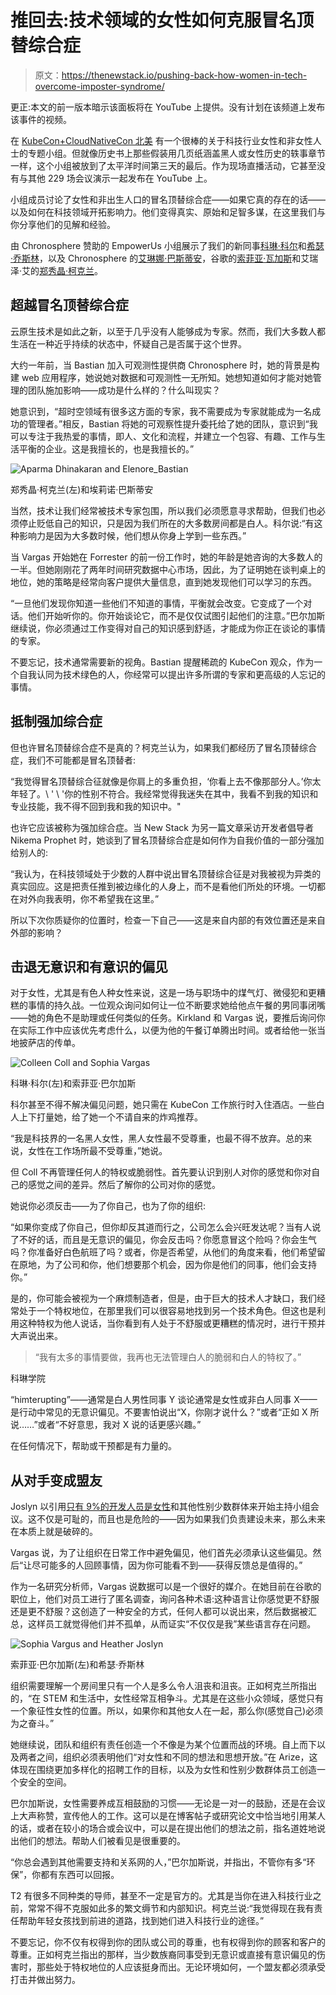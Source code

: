 # 推回去:技术领域的女性如何克服冒名顶替综合症

> 原文：<https://thenewstack.io/pushing-back-how-women-in-tech-overcome-imposter-syndrome/>

更正:本文的前一版本暗示该面板将在 YouTube 上提供。没有计划在该频道上发布该事件的视频。

在 [KubeCon+CloudNativeCon 北美](https://www.cncf.io/kubecon-cloudnativecon-events/?utm_content=inline-mention) 有一个很棒的关于科技行业女性和非女性人士的专题小组。但就像历史书上那些假装用几页纸涵盖黑人或女性历史的轶事章节一样，这个小组被放到了太平洋时间第三天的最后。作为现场直播活动，它甚至没有与其他 229 场会议演示一起发布在 YouTube 上。

小组成员讨论了女性和非出生人口的冒名顶替综合症——如果它真的存在的话——以及如何在科技领域开拓影响力。他们变得真实、原始和足智多谋，在这里我们与你分享他们的见解和经验。

由 Chronosphere 赞助的 EmpowerUs 小组展示了我们的新同事[科琳·科尔](https://twitter.com/colleencoll)和[希瑟·乔斯林](https://twitter.com/ha_joslyn)，以及 Chronosphere 的[艾琳娜·巴斯蒂安](https://www.linkedin.com/in/elenorebastian/)，谷歌的[索菲亚·瓦加斯](https://twitter.com/Sophia_IV)和艾瑞泽·艾的[郑秀晶·柯克兰](https://www.linkedin.com/in/krystal-kirkland/)。

## 超越冒名顶替综合症

云原生技术是如此之新，以至于几乎没有人能够成为专家。然而，我们大多数人都生活在一种近乎持续的状态中，怀疑自己是否属于这个世界。

大约一年前，当 Bastian 加入可观测性提供商 Chronosphere 时，她的背景是构建 web 应用程序，她说她对数据和可观测性一无所知。她想知道如何才能对她管理的团队施加影响——成功是什么样的？什么叫现实？

她意识到，“超时空领域有很多这方面的专家，我不需要成为专家就能成为一名成功的管理者。”相反，Bastian 将她的可观察性提升委托给了她的团队，意识到“我可以专注于我热爱的事情，即人、文化和流程，并建立一个包容、有趣、工作与生活平衡的企业。这是我擅长的，也是我擅长的。”

![Aparma Dhinakaran and Elenore_Bastian](img/491af6b92889038099123618831a603e.png)

郑秀晶·柯克兰(左)和埃莉诺·巴斯蒂安

当然，技术让我们经常被技术专家包围，所以我们必须愿意寻求帮助，但我们也必须停止贬低自己的知识，只是因为我们所在的大多数房间都是白人。科尔说:“有这种影响力是因为大多数时候，他们想从你身上学到一些东西。”

当 Vargas 开始她在 Forrester 的前一份工作时，她的年龄是她咨询的大多数人的一半。但她刚刚花了两年时间研究数据中心市场，因此，为了证明她在谈判桌上的地位，她的策略是经常向客户提供大量信息，直到她发现他们可以学习的东西。

“一旦他们发现你知道一些他们不知道的事情，平衡就会改变。它变成了一个对话。他们开始听你的。你开始谈论它，而不是仅仅试图引起他们的注意。”巴尔加斯继续说，你必须通过工作变得对自己的知识感到舒适，才能成为你正在谈论的事情的专家。

不要忘记，技术通常需要新的视角。Bastian 提醒稀疏的 KubeCon 观众，作为一个自我认同为技术绿色的人，你经常可以提出许多所谓的专家和更高级的人忘记的事情。

## 抵制强加综合症

但也许冒名顶替综合症不是真的？柯克兰认为，如果我们都经历了冒名顶替综合症，我们不可能都是冒名顶替者:

“我觉得冒名顶替综合征就像是你肩上的多重负担，‘你看上去不像那部分人。’你太年轻了。\ ' \ '你的性别不符合。我经常觉得我迷失在其中，我看不到我的知识和专业技能，我不得不回到我和我的知识中。"

也许它应该被称为强加综合症。当 New Stack 为另一篇文章采访开发者倡导者 Nikema Prophet 时，她谈到了冒名顶替综合症是如何作为自我价值的一部分强加给别人的:

“我认为，在科技领域处于少数的人群中说出冒名顶替综合征是对我被视为异类的真实回应。这是把责任推到被边缘化的人身上，而不是看他们所处的环境。一切都在对外向我表明，你不希望我在这里。”

所以下次你质疑你的位置时，检查一下自己——这是来自内部的有效位置还是来自外部的影响？

## 击退无意识和有意识的偏见

对于女性，尤其是有色人种女性来说，这是一场与职场中的煤气灯、微侵犯和更糟糕的事情的持久战。一位观众询问如何让一位不断要求她给他点午餐的男同事闭嘴——她的角色不是助理或任何类似的任务。Kirkland 和 Vargas 说，要推后询问你在实际工作中应该优先考虑什么，以便为他的午餐订单腾出时间。或者给他一张当地披萨店的传单。

![Colleen Coll and Sophia Vargas](img/03680b17f8b201e23449c00ef7f1d43b.png)

科琳·科尔(左)和索菲亚·巴尔加斯

科尔甚至不得不解决偏见问题，她只需在 KubeCon 工作旅行时入住酒店。一些白人上下打量她，给了她一个不请自来的炸鸡推荐。

“我是科技界的一名黑人女性，黑人女性最不受尊重，也最不得不放弃。总的来说，女性在工作场所最不受尊重，”她说。

但 Coll 不再管理任何人的特权或脆弱性。首先要认识到别人对你的感觉和你对自己的感觉之间的差异。然后了解你的公司对你的感觉。

她说你必须反击——为了你自己，也为了你的组织:

“如果你变成了你自己，但你却反其道而行之，公司怎么会兴旺发达呢？当有人说了不好的话，而且是无意识的偏见，你会反击吗？你愿意冒这个险吗？你会生气吗？你准备好白色航班了吗？或者，你是否希望，从他们的角度来看，他们希望留在原地，为了公司和你，他们想要那个机会，因为你是他们的同事，他们会支持你。”

是的，你可能会被视为一个麻烦制造者，但是，由于巨大的技术人才缺口，我们经常处于一个特权地位，在那里我们可以很容易地找到另一个技术角色。但这也是利用这种特权为他人说话，当你看到有人处于不舒服或更糟糕的情况时，进行干预并大声说出来。

> “我有太多的事情要做，我再也无法管理白人的脆弱和白人的特权了。”

科琳学院

“himterupting”——通常是白人男性同事 Y 谈论通常是女性或非白人同事 X——是行动中常见的无意识偏见。不要害怕说出“X，你刚才说什么？”或者“正如 X 所说……”或者“不好意思，我对 X 说的话更感兴趣。”

在任何情况下，帮助或干预都是有力量的。

## 从对手变成盟友

Joslyn 以引用[只有 9%的开发人员是女性](https://insights.stackoverflow.com/survey/2021)和其他性别少数群体来开始主持小组会议。这不仅是可耻的，而且也是危险的——因为如果我们负责建设未来，那么未来在本质上就是破碎的。

Vargas 说，为了让组织在日常工作中避免偏见，他们首先必须承认这些偏见。然后“让尽可能多的人回顾事情，因为你可能看不到——获得反馈总是值得的。”

作为一名研究分析师，Vargas 说数据可以是一个很好的媒介。在她目前在谷歌的职位上，他们对员工进行了匿名调查，询问各种术语:这种语言让你感觉更不舒服还是更不舒服？这创造了一种安全的方式，任何人都可以说出来，然后数据被汇总，这样员工就觉得他们并不孤单，从而证实“不仅仅是我”某些语言存在问题。

![Sophia Vargus and Heather Joslyn](img/b1d1d8a316dbdccace56d29f6fac709e.png)

索菲亚·巴尔加斯(左)和希瑟·乔斯林

组织需要理解一个房间里只有一个人是多么令人沮丧和沮丧。正如柯克兰所指出的，“在 STEM 和生活中，女性经常互相争斗。尤其是在这些小众领域，感觉只有一个象征性女性的位置。所以，如果你和其他女人在一起，那么你(感觉自己)必须为之奋斗。”

她继续说，团队和组织有责任创造一个不像是为某个位置而战的环境。自上而下以及两者之间，组织必须表明他们“对女性和不同的想法和思想开放。”在 Arize，这体现在围绕更加多样化的招聘工作的目标，以及为女性和性别少数群体员工创造一个安全的空间。

巴尔加斯说，女性需要养成互相鼓励的习惯——无论是一对一的鼓励，还是在会议上大声称赞，宣传他人的工作。这可以是在博客帖子或研究论文中恰当地引用某人的话，或者在较小的场合或会议中，可以是在提出他们的想法之前，指名道姓地说出他们的想法。帮助人们被看见是很重要的。

“你总会遇到其他需要支持和关系网的人，”巴尔加斯说，并指出，不管你有多“环保”，你都有东西可以回报。

T2 有很多不同种类的导师，甚至不一定是官方的。尤其是当你在进入科技行业之前，常常不得不克服如此多的繁文缛节和内部知识。柯克兰说:“我觉得现在我有责任帮助年轻女孩找到前进的道路，找到她们进入科技行业的途径。”

不要忘记，你不仅有权得到你的团队或公司的尊重，也有权得到你的顾客和客户的尊重。正如柯克兰指出的那样，当少数族裔同事受到无意识或直接有意识偏见的伤害时，那些处于特权地位的人应该挺身而出。无论环境如何，一个盟友都必须承受打击并做出努力。

<svg xmlns:xlink="http://www.w3.org/1999/xlink" viewBox="0 0 68 31" version="1.1"><title>Group</title> <desc>Created with Sketch.</desc></svg>